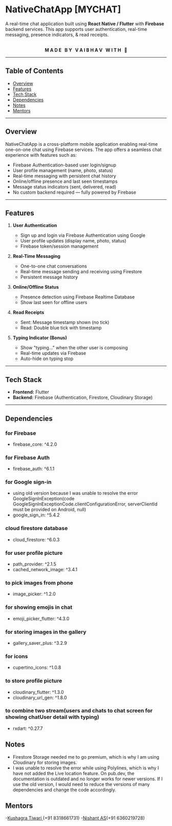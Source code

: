 # NativeChatApp [MYCHAT]

A real-time chat application built using **React Native / Flutter** with **Firebase** backend services. This app supports user authentication, real-time messaging, presence indicators, & read receipts.
<br>
<br>
<p align="center">
  <strong>M A D E &nbsp; B Y &nbsp; V A I B H A V &nbsp; W I T H &nbsp; 🩷</strong>
</p>
 
---

## Table of Contents

- [Overview](#overview)  
- [Features](#features)   
- [Tech Stack](#tech-stack)    
- [Dependencies](#dependencies)  
- [Notes](#notes)  
- [Mentors](#mentors)  

---

## Overview

NativeChatApp is a cross-platform mobile application enabling real-time one-on-one chat using Firebase services. The app offers a seamless chat experience with features such as:

- Firebase Authentication-based user login/signup  
- User profile management (name, photo, status)  
- Real-time messaging with persistent chat history  
- Online/offline presence and last seen timestamps  
- Message status indicators (sent, delivered, read)   
- No custom backend required — fully powered by Firebase

---

## Features

1. **User Authentication**  
   - Sign up and login via Firebase Authentication using Google 
   - User profile updates (display name, photo, status)  
   - Firebase token/session management  

2. **Real-Time Messaging**  
   - One-to-one chat conversations  
   - Real-time message sending and receiving using Firestore  
   - Persistent message history  

3. **Online/Offline Status**  
   - Presence detection using Firebase Realtime Database  
   - Show last seen for offline users  

4. **Read Receipts**  
   - Sent: Message timestamp shown (no tick)  
   - Read: Double blue tick with timestamp
     
5. **Typing Indicator (Bonus)**
   - Show "typing..." when the other user is composing
   - Real-time updates via Firebase
   - Auto-hide on typing stop

---

## Tech Stack

- **Frontend:**  Flutter  
- **Backend:** Firebase (Authentication, Firestore, Cloudinary Storage)  
 

---

## Dependencies
###    for Firebase
  - firebase_core: ^4.2.0
###  for Firebase Auth
 - firebase_auth: ^6.1.1
### for Google sign-in
-  using old version because I was unable to resolve the error GoogleSignInException(code GoogleSignInExceptionCode.clientConfigurationError, serverClientId must be provided on Android, null)
- google_sign_in: ^5.4.2
###  cloud firestore database
 - cloud_firestore: ^6.0.3
### for user profile picture
-  path_provider: ^2.1.5
-  cached_network_image: ^3.4.1
###  to pick images from phone
-  image_picker: ^1.2.0

### for showing emojis in chat
-  emoji_picker_flutter: ^4.3.0

###  for storing images in the gallery
-  gallery_saver_plus: ^3.2.9
### for icons
-  cupertino_icons: ^1.0.8
###  to store profile picture
-  cloudinary_flutter: ^1.3.0
-  cloudinary_url_gen: ^1.8.0
### to combine two stream(users and chats to chat screen for showing chatUser detail with typing)
- rxdart: ^0.27.7

## Notes
  - Firestore Storage needed me to go premium, which is why I am using Cloudinary for storing images.
  - I was unable to resolve the error while using Polylines, which is why I have not added the Live location feature. On pub.dev, the documentation is outdated and no longer works for newer versions. If I use the old version, I would need to reduce the versions of many dependencies and change the code accordingly.
 

## Mentors
  -[Kushagra Tiwari ](https://github.com/Kushagra1122/)(+91 8318661731)
  -[Nishant AS](https://github.com/NishantAS/)(+91 6360219728)
